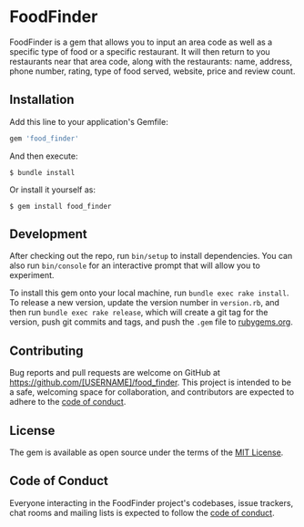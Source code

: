 # FoodFinder
FoodFinder is a gem that allows you to input an area code as well as a specific type of food or a specific restaurant. It will then return to you restaurants near that area 
code, along with the restaurants: name, address, phone number, rating, type of food served, website, price and review count.
## Installation

Add this line to your application's Gemfile:

```ruby
gem 'food_finder'
```

And then execute:

    $ bundle install

Or install it yourself as:

    $ gem install food_finder

## Development

After checking out the repo, run `bin/setup` to install dependencies. You can also run `bin/console` for an interactive prompt that will allow you to experiment.

To install this gem onto your local machine, run `bundle exec rake install`. To release a new version, update the version number in `version.rb`, and then run `bundle exec rake release`, which will create a git tag for the version, push git commits and tags, and push the `.gem` file to [rubygems.org](https://rubygems.org).

## Contributing

Bug reports and pull requests are welcome on GitHub at https://github.com/[USERNAME]/food_finder. This project is intended to be a safe, welcoming space for collaboration, and contributors are expected to adhere to the [code of conduct](https://github.com/[USERNAME]/food_finder/blob/master/CODE_OF_CONDUCT.md).


## License

The gem is available as open source under the terms of the [MIT License](https://opensource.org/licenses/MIT).

## Code of Conduct

Everyone interacting in the FoodFinder project's codebases, issue trackers, chat rooms and mailing lists is expected to follow the [code of conduct](https://github.com/[USERNAME]/food_finder/blob/master/CODE_OF_CONDUCT.md).
